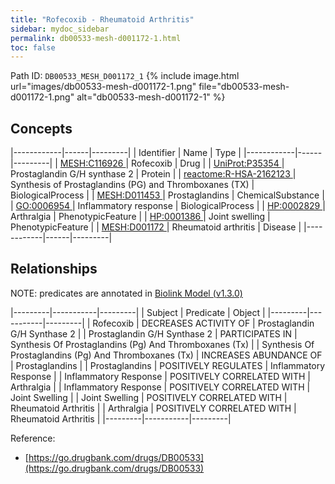 ```yaml
---
title: "Rofecoxib - Rheumatoid Arthritis"
sidebar: mydoc_sidebar
permalink: db00533-mesh-d001172-1.html
toc: false 
---
```



Path ID: `DB00533_MESH_D001172_1`
{% include image.html url="images/db00533-mesh-d001172-1.png" file="db00533-mesh-d001172-1.png" alt="db00533-mesh-d001172-1" %}

## Concepts

|------------|------|---------|
| Identifier | Name | Type    |
|------------|------|---------|
| <a href="https://identifiers.org/MESH:C116926">MESH:C116926 </a> | Rofecoxib | Drug |
| <a href="https://identifiers.org/UniProt:P35354">UniProt:P35354 </a> | Prostaglandin G/H synthase 2 | Protein |
| <a href="https://identifiers.org/reactome:R-HSA-2162123">reactome:R-HSA-2162123 </a> | Synthesis of Prostaglandins (PG) and Thromboxanes (TX) | BiologicalProcess |
| <a href="https://identifiers.org/MESH:D011453">MESH:D011453 </a> | Prostaglandins | ChemicalSubstance |
| <a href="https://identifiers.org/GO:0006954">GO:0006954 </a> | Inflammatory response | BiologicalProcess |
| <a href="https://identifiers.org/HP:0002829">HP:0002829 </a> | Arthralgia | PhenotypicFeature |
| <a href="https://identifiers.org/HP:0001386">HP:0001386 </a> | Joint swelling | PhenotypicFeature |
| <a href="https://identifiers.org/MESH:D001172">MESH:D001172 </a> | Rheumatoid arthritis | Disease |
|------------|------|---------|

## Relationships


NOTE: predicates are annotated in <a href="https://github.com/biolink/biolink-model/releases/tag/v1.3.0">Biolink Model (v1.3.0)</a>

|---------|-----------|---------|
| Subject | Predicate | Object  |
|---------|-----------|---------|
| Rofecoxib | DECREASES ACTIVITY OF | Prostaglandin G/H Synthase 2 |
| Prostaglandin G/H Synthase 2 | PARTICIPATES IN | Synthesis Of Prostaglandins (Pg) And Thromboxanes (Tx) |
| Synthesis Of Prostaglandins (Pg) And Thromboxanes (Tx) | INCREASES ABUNDANCE OF | Prostaglandins |
| Prostaglandins | POSITIVELY REGULATES | Inflammatory Response |
| Inflammatory Response | POSITIVELY CORRELATED WITH | Arthralgia |
| Inflammatory Response | POSITIVELY CORRELATED WITH | Joint Swelling |
| Joint Swelling | POSITIVELY CORRELATED WITH | Rheumatoid Arthritis |
| Arthralgia | POSITIVELY CORRELATED WITH | Rheumatoid Arthritis |
|---------|-----------|---------|

Reference: 
  - [https://go.drugbank.com/drugs/DB00533](https://go.drugbank.com/drugs/DB00533)
